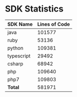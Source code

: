 # SDK Statistics

| SDK Name | Lines of Code |
| -------- | ------------- |
| java | 101577 |
| ruby | 53136 |
| python | 109381 |
| typescript | 29492 |
| csharp | 68942 |
| php | 109640 |
| php7 | 109803 |
| **Total** | 581971 |
